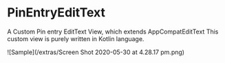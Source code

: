 # PinEntryEditText
A Custom Pin entry EditText View, which extends AppCompatEditText
This custom view is purely written in Kotlin language.


![Sample](/extras/Screen Shot 2020-05-30 at 4.28.17 pm.png)
